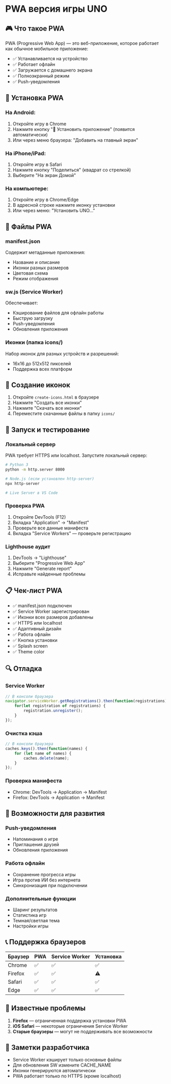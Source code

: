 # PWA версия игры UNO

## 🎮 Что такое PWA

PWA (Progressive Web App) — это веб-приложение, которое работает как обычное мобильное приложение:
- ✅ Устанавливается на устройство
- ✅ Работает офлайн
- ✅ Загружается с домашнего экрана
- ✅ Полноэкранный режим
- ✅ Push-уведомления

## 📱 Установка PWA

### На Android:
1. Откройте игру в Chrome
2. Нажмите кнопку "📱 Установить приложение" (появится автоматически)
3. Или через меню браузера: "Добавить на главный экран"

### На iPhone/iPad:
1. Откройте игру в Safari
2. Нажмите кнопку "Поделиться" (квадрат со стрелкой)
3. Выберите "На экран Домой"

### На компьютере:
1. Откройте игру в Chrome/Edge
2. В адресной строке нажмите иконку установки
3. Или через меню: "Установить UNO..."

## 🔧 Файлы PWA

### manifest.json
Содержит метаданные приложения:
- Название и описание
- Иконки разных размеров
- Цветовая схема
- Режим отображения

### sw.js (Service Worker)
Обеспечивает:
- Кэширование файлов для офлайн работы
- Быструю загрузку
- Push-уведомления
- Обновления приложения

### Иконки (папка icons/)
Набор иконок для разных устройств и разрешений:
- 16x16 до 512x512 пикселей
- Поддержка всех платформ

## 🎨 Создание иконок

1. Откройте `create-icons.html` в браузере
2. Нажмите "Создать все иконки"
3. Нажмите "Скачать все иконки"
4. Переместите скачанные файлы в папку `icons/`

## 🚀 Запуск и тестирование

### Локальный сервер
PWA требует HTTPS или localhost. Запустите локальный сервер:

```bash
# Python 3
python -m http.server 8000

# Node.js (если установлен http-server)
npx http-server

# Live Server в VS Code
```

### Проверка PWA
1. Откройте DevTools (F12)
2. Вкладка "Application" → "Manifest"
3. Проверьте все данные манифеста
4. Вкладка "Service Workers" — проверьте регистрацию

### Lighthouse аудит
1. DevTools → "Lighthouse"
2. Выберите "Progressive Web App"
3. Нажмите "Generate report"
4. Исправьте найденные проблемы

## 📋 Чек-лист PWA

- ✅ manifest.json подключен
- ✅ Service Worker зарегистрирован
- ✅ Иконки всех размеров добавлены
- ✅ HTTPS или localhost
- ✅ Адаптивный дизайн
- ✅ Работа офлайн
- ✅ Кнопка установки
- ✅ Splash screen
- ✅ Theme color

## 🔍 Отладка

### Service Worker
```javascript
// В консоли браузера
navigator.serviceWorker.getRegistrations().then(function(registrations) {
    for(let registration of registrations) {
        registration.unregister();
    }
});
```

### Очистка кэша
```javascript
// В консоли браузера
caches.keys().then(function(names) {
    for (let name of names) {
        caches.delete(name);
    }
});
```

### Проверка манифеста
- Chrome: DevTools → Application → Manifest
- Firefox: DevTools → Application → Manifest

## 🌟 Возможности для развития

### Push-уведомления
- Напоминания о игре
- Приглашения друзей
- Обновления приложения

### Работа офлайн
- Сохранение прогресса игры
- Игра против ИИ без интернета
- Синхронизация при подключении

### Дополнительные функции
- Шаринг результатов
- Статистика игр
- Темная/светлая тема
- Настройки игры

## 📞 Поддержка браузеров

| Браузер | PWA | Service Worker | Установка |
|---------|-----|----------------|-----------|
| Chrome  | ✅  | ✅             | ✅        |
| Firefox | ✅  | ✅             | ⚠️        |
| Safari  | ✅  | ✅             | ✅        |
| Edge    | ✅  | ✅             | ✅        |

## 🐛 Известные проблемы

1. **Firefox** — ограниченная поддержка установки PWA
2. **iOS Safari** — некоторые ограничения Service Worker
3. **Старые браузеры** — могут не поддерживать все возможности

## 📝 Заметки разработчика

- Service Worker кэширует только основные файлы
- Для обновления SW измените CACHE_NAME
- Иконки генерируются автоматически
- PWA работает только по HTTPS (кроме localhost) 